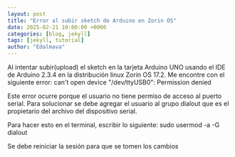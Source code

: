 ```yaml
---
layout: post
title: "Error al subir sketch de Arduino en Zorin OS"
date: 2025-02-21 10:00:00 +0000
categories: [blog, jekyll]
tags: [jekyll, tutorial]
author: "Edalmava"
---
```


Al intentar subir(upload) el sketch en la tarjeta Arduino UNO usando el IDE de Arduino 2.3.4 en
la distribución linux Zorin OS 17.2.  Me encontre con el siguiente error: can't open device "/dev/ttyUSB0": Permission denied

Este error ocurre porque el usuario no tiene permiso de acceso al puerto serial. Para solucionar se debe agregar el usuario al grupo dialout que es el propietario del archivo del dispositivo serial.  

Para hacer esto en el terminal, escribir lo siguiente:
sudo usermod -a -G dialout <username>

Se debe reiniciar la sesión para que se tomen los cambios